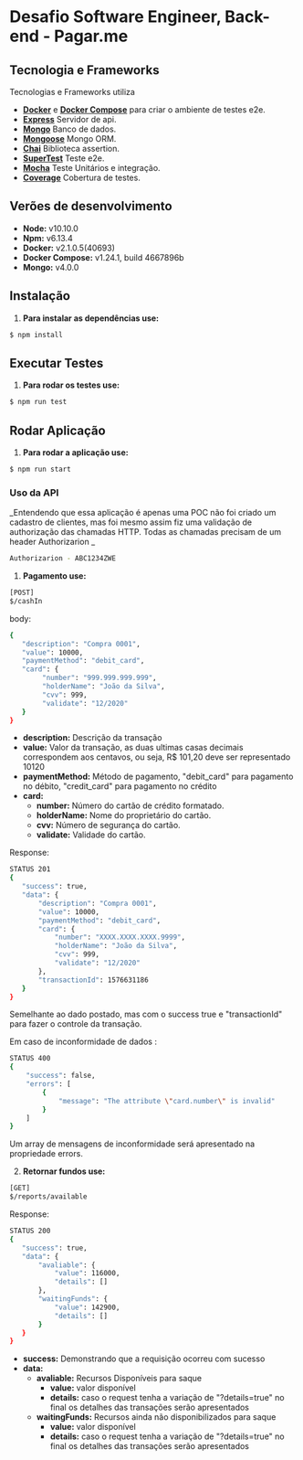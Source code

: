 # Desafio Software Engineer, Back-end - Pagar.me

## Tecnologia e Frameworks

Tecnologias e Frameworks utiliza

- **[Docker](https://docs.docker.com)** e **[Docker Compose](https://docs.docker.com/compose/)** para criar o ambiente de testes e2e.
- **[Express](https://github.com/expressjs/express)** Servidor de api.
- **[Mongo](https://www.mongodb.com/)** Banco de dados.
- **[Mongoose](https://mongoosejs.com/)** Mongo ORM.
- **[Chai](https://www.chaijs.com/)** Biblioteca assertion.
- **[SuperTest](https://github.com/visionmedia/supertest)** Teste e2e.
- **[Mocha](https://mochajs.org/)** Teste Unitários e integração.
- **[Coverage](https://github.com/shinnn/coverage)** Cobertura de testes.


## Verões de desenvolvimento

- **Node:** v10.10.0
- **Npm:** v6.13.4
- **Docker:** v2.1.0.5(40693)
- **Docker Compose:** v1.24.1, build 4667896b
- **Mongo:** v4.0.0

## Instalação
1. **Para instalar as dependências use:**
```sh
$ npm install
```

## Executar Testes

1. **Para rodar os testes use:**
```sh
$ npm run test
```

## Rodar Aplicação

1. **Para rodar a aplicação use:**
```sh
$ npm run start
```

### Uso da API

_Entendendo que essa aplicação é apenas uma POC não foi criado um cadastro de clientes, mas foi 
mesmo assim fiz uma validação de authorização das chamadas HTTP. Todas as chamadas precisam de um
header Authorizarion _ 

```sh
Authorizarion - ABC1234ZWE
```

1. **Pagamento use:**
```sh
[POST]
$/cashIn
```

body:
```sh
{
   "description": "Compra 0001",
   "value": 10000,
   "paymentMethod": "debit_card",
   "card": {
   	    "number": "999.999.999.999",
   		"holderName": "João da Silva",
   		"cvv": 999,
   		"validate": "12/2020"
   }
}
```
- **description:** Descrição da transação
- **value:** Valor da transação, as duas ultimas casas decimais correspondem aos centavos, ou seja, R$ 101,20 deve ser representado 10120
- **paymentMethod:** Método de pagamento, "debit_card" para pagamento no débito, "credit_card" para pagamento no crédito
- **card:**
    - **number:** Número do cartão de crédito formatado.
    - **holderName:** Nome do proprietário do cartão.
    - **cvv:** Número de segurança do cartão.
    - **validate:** Validade do cartão.
    
 Response:
  ```sh
STATUS 201
 {
     "success": true,
     "data": {
         "description": "Compra 0001",
         "value": 10000,
         "paymentMethod": "debit_card",
         "card": {
             "number": "XXXX.XXXX.XXXX.9999",
             "holderName": "João da Silva",
             "cvv": 999,
             "validate": "12/2020"
         },
         "transactionId": 1576631186
     }
 }
  ```

Semelhante ao dado postado, mas com o success true e "transactionId" para fazer o controle da transação.

Em caso de inconformidade de dados :
 ```sh
STATUS 400
 {
     "success": false,
     "errors": [
         {
             "message": "The attribute \"card.number\" is invalid"
         }
     ]
 }
  ```
Um array de mensagens de inconformidade será apresentado na propriedade errors. 
    
    
 2. **Retornar fundos use:**
 ```sh
[GET]
 $/reports/available
 ```

Response:
  ```sh
STATUS 200
 {
     "success": true,
     "data": {
         "avaliable": {
             "value": 116000,
             "details": []
         },
         "waitingFunds": {
             "value": 142900,
             "details": []
         }
     }
 }
  ```

- **success:** Demonstrando que a requisição ocorreu com sucesso
- **data:**
    - **avaliable:** Recursos Disponíveis para saque
        - **value:** valor disponível
        - **details:** caso o request tenha a variação de "?details=true" no final os detalhes das transações serão apresentados
   - **waitingFunds:** Recursos ainda não disponibilizados para saque
        - **value:** valor disponível
        - **details:** caso o request tenha a variação de "?details=true" no final os detalhes das transações serão apresentados
        